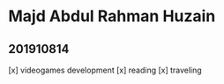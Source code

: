 <h1>Majd Abdul Rahman Huzain</h1>
<h2> 201910814 </h2>
[x] videogames development
[x] reading
[x] traveling
